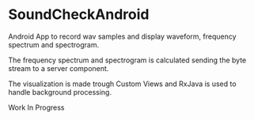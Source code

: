 # SoundCheckAndroid

Android App to record wav samples and display waveform, frequency spectrum and spectrogram.

The frequency spectrum and spectrogram is calculated sending the byte stream to a server component.

The visualization is made trough Custom Views and RxJava is used to handle background processing.

Work In Progress
